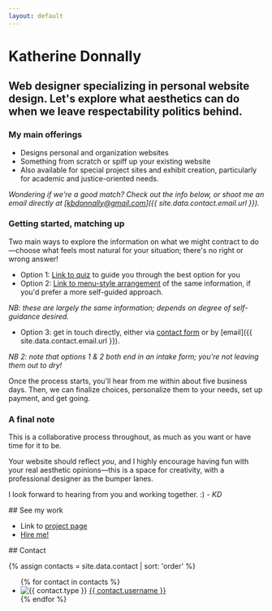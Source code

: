 ```yaml
---
layout: default
---
```


# Katherine Donnally

## Web designer specializing in personal website design. <!-- Custom code maverick & CSS artist. --> Let's explore what aesthetics can do when we leave respectability politics behind. <!-- come figure out what you like with me. -->


### My main offerings

- Designs personal and organization websites
- Something from scratch or spiff up your existing website
- Also available for special project sites and exhibit creation, particularly for academic and justice-oriented needs. 

*Wondering if we're a good match? Check out the info below, or shoot me an email directly at [kbdonnally@gmail.com]({{ site.data.contact.email.url }}).*


### Getting started, matching up

Two main ways to explore the information on what we might contract to do&mdash;choose what feels most natural for your situation; there's no right or wrong answer!

- Option 1: [Link to quiz]({{site.url}}{{site.baseurl}}/intake/) to guide you through the best option for you
- Option 2: [Link to menu-style arrangement]({{site.url}}{{site.baseurl}}/menu/) <!-- FAKE LINK - 4/17/19 --> of the same information, if you'd prefer a more self-guided approach.

*NB: these are largely the same information; depends on degree of self-guidance desired.*

- Option 3: get in touch directly, either via [contact form]({{site.url}}{{site.baseurl}}/contact/) or by [email]({{ site.data.contact.email.url }}).

*NB 2: note that options 1 & 2 both end in an intake form; you're not leaving them out to dry!*

Once the process starts, you'll hear from me within about five business days. Then, we can finalize choices, personalize them to your needs, set up payment, and get going.

### A final note

This is a collaborative process throughout, as much as you want or have time for it to be.

Your website should reflect *you*, and I highly encourage having fun with your real aesthetic opinions&mdash;this is a space for creativity, with a professional designer as the bumper lanes.

I look forward to hearing from you and working together. :) *- KD*

<section class="home__work" markdown="1">
## See my work

- Link to [project page]({{site.baseurl}}/projects/)
- [Hire me!]({{site.baseurl}}/intake/)
</section>

<section class="home__contact" markdown="1">
## Contact

{% assign contacts = site.data.contact | sort: 'order' %}
<ul class="home-contact__list">
{% for contact in contacts %}
<li class="home-contact__item">
	<img alt="{{ contact.type }}" title="{{ contact.type }}" src="{{ contact.img | relative_url }}">
	<a href="{{ contact.url }}">{{ contact.username }}</a>
</li>
{% endfor %}
</ul>
</section>